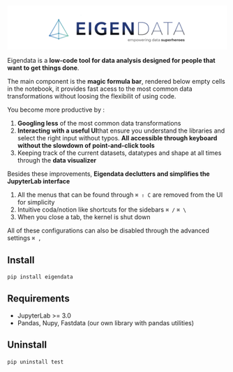 

![logo](/img/logo.png)

Eigendata is a **low-code tool for data analysis designed for people that want to get things done**. 

The main component is the **magic formula bar**, rendered below empty cells in the notebook, it provides fast acess to the most common data transformations without loosing the flexibilit of using code.

You become more productive by :

1. **Googling less** of the most common data transformations
2. **Interacting with a useful UI**that ensure you understand the libraries and select the right input without typos. **All accessible through keyboard without the slowdown of point-and-click tools**
3. Keeping track of the current datasets, datatypes and shape at all times through the **data visualizer**



Besides these improvements, **Eigendata declutters and simplifies the JupyterLab interface**

1. All the menus that can be found through `⌘ ⇧ C` are removed from the UI for simplicity
2. Intuitive coda/notion like shortcuts for the sidebars `⌘ /` `⌘ \`
3. When you close a tab, the kernel is shut down 

All of these configurations can also be disabled through the advanced settings `⌘ ,`

## Install

```bash
pip install eigendata
```


## Requirements

* JupyterLab >= 3.0
* Pandas, Nupy, Fastdata (our own library with pandas utilities)

## Uninstall

```bash
pip uninstall test
```

